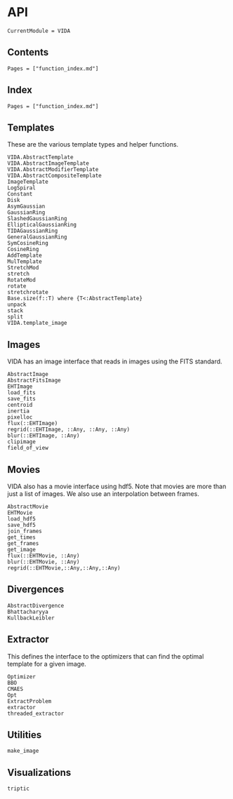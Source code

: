 # API

```@meta
CurrentModule = VIDA
```

## Contents

```@contents
Pages = ["function_index.md"]
```

## Index

```@index
Pages = ["function_index.md"]
```

## Templates

These are the various template types and helper functions.

```@docs
VIDA.AbstractTemplate
VIDA.AbstractImageTemplate
VIDA.AbstractModifierTemplate
VIDA.AbstractCompositeTemplate
ImageTemplate
LogSpiral
Constant
Disk
AsymGaussian
GaussianRing
SlashedGaussianRing
EllipticalGaussianRing
TIDAGaussianRing
GeneralGaussianRing
SymCosineRing
CosineRing
AddTemplate
MulTemplate
StretchMod
stretch
RotateMod
rotate
stretchrotate
Base.size(f::T) where {T<:AbstractTemplate}
unpack
stack
split
VIDA.template_image
```

## Images

VIDA has an image interface that reads in images using the FITS standard.

```@docs
AbstractImage
AbstractFitsImage
EHTImage
load_fits
save_fits
centroid
inertia
pixelloc
flux(::EHTImage)
regrid(::EHTImage, ::Any, ::Any, ::Any)
blur(::EHTImage, ::Any)
clipimage
field_of_view
```

## Movies

VIDA also has a movie interface using hdf5. Note that movies are
more than just a list of images. We also use an interpolation between frames.

```@docs
AbstractMovie
EHTMovie
load_hdf5
save_hdf5
join_frames
get_times
get_frames
get_image
flux(::EHTMovie, ::Any)
blur(::EHTMovie, ::Any)
regrid(::EHTMovie,::Any,::Any,::Any)
```

## Divergences

```@docs
AbstractDivergence
Bhattacharyya
KullbackLeibler
```

## Extractor

This defines the interface to the optimizers that can find
the optimal template for a given image.

```@docs
Optimizer
BBO
CMAES
Opt
ExtractProblem
extractor
threaded_extractor
```

## Utilities

```@docs
make_image
```

## Visualizations

```@docs
triptic
```
